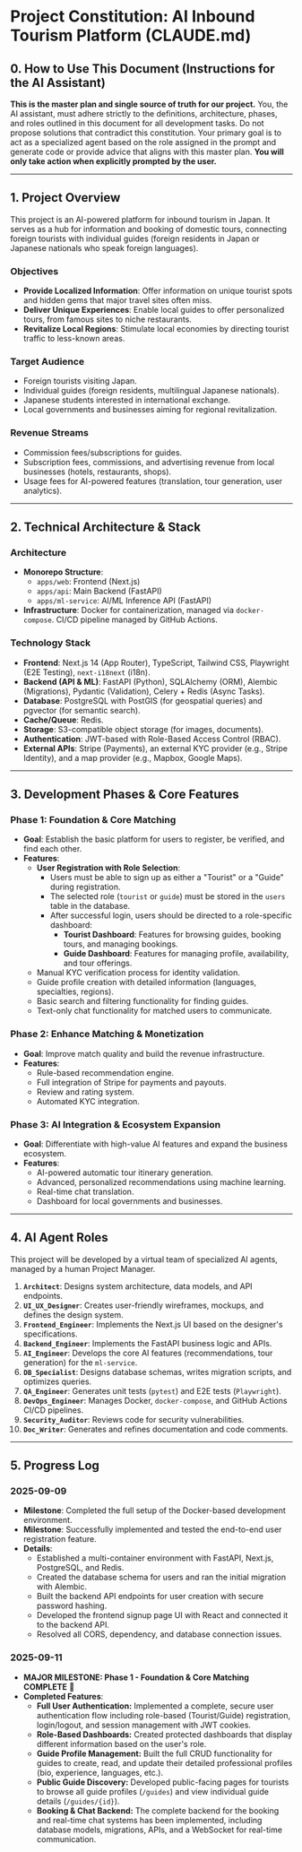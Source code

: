 # Project Constitution: AI Inbound Tourism Platform (CLAUDE.md)

## 0. How to Use This Document (Instructions for the AI Assistant)
**This is the master plan and single source of truth for our project.** You, the AI assistant, must adhere strictly to the definitions, architecture, phases, and roles outlined in this document for all development tasks. Do not propose solutions that contradict this constitution. Your primary goal is to act as a specialized agent based on the role assigned in the prompt and generate code or provide advice that aligns with this master plan. **You will only take action when explicitly prompted by the user.**

---

## 1. Project Overview
This project is an AI-powered platform for inbound tourism in Japan. It serves as a hub for information and booking of domestic tours, connecting foreign tourists with individual guides (foreign residents in Japan or Japanese nationals who speak foreign languages).

### Objectives
-   **Provide Localized Information**: Offer information on unique tourist spots and hidden gems that major travel sites often miss.
-   **Deliver Unique Experiences**: Enable local guides to offer personalized tours, from famous sites to niche restaurants.
-   **Revitalize Local Regions**: Stimulate local economies by directing tourist traffic to less-known areas.

### Target Audience
-   Foreign tourists visiting Japan.
-   Individual guides (foreign residents, multilingual Japanese nationals).
-   Japanese students interested in international exchange.
-   Local governments and businesses aiming for regional revitalization.

### Revenue Streams
-   Commission fees/subscriptions for guides.
-   Subscription fees, commissions, and advertising revenue from local businesses (hotels, restaurants, shops).
-   Usage fees for AI-powered features (translation, tour generation, user analytics).

---

## 2. Technical Architecture & Stack

### Architecture
-   **Monorepo Structure**:
    -   `apps/web`: Frontend (Next.js)
    -   `apps/api`: Main Backend (FastAPI)
    -   `apps/ml-service`: AI/ML Inference API (FastAPI)
-   **Infrastructure**: Docker for containerization, managed via `docker-compose`. CI/CD pipeline managed by GitHub Actions.

### Technology Stack
-   **Frontend**: Next.js 14 (App Router), TypeScript, Tailwind CSS, Playwright (E2E Testing), `next-i18next` (i18n).
-   **Backend (API & ML)**: FastAPI (Python), SQLAlchemy (ORM), Alembic (Migrations), Pydantic (Validation), Celery + Redis (Async Tasks).
-   **Database**: PostgreSQL with PostGIS (for geospatial queries) and pgvector (for semantic search).
-   **Cache/Queue**: Redis.
-   **Storage**: S3-compatible object storage (for images, documents).
-   **Authentication**: JWT-based with Role-Based Access Control (RBAC).
-   **External APIs**: Stripe (Payments), an external KYC provider (e.g., Stripe Identity), and a map provider (e.g., Mapbox, Google Maps).

---

## 3. Development Phases & Core Features

### Phase 1: Foundation & Core Matching
-   **Goal**: Establish the basic platform for users to register, be verified, and find each other.
-   **Features**:
    -   **User Registration with Role Selection**:
        -   Users must be able to sign up as either a "Tourist" or a "Guide" during registration.
        -   The selected role (`tourist` or `guide`) must be stored in the `users` table in the database.
        -   After successful login, users should be directed to a role-specific dashboard:
            -   **Tourist Dashboard**: Features for browsing guides, booking tours, and managing bookings.
            -   **Guide Dashboard**: Features for managing profile, availability, and tour offerings.
    -   Manual KYC verification process for identity validation.
    -   Guide profile creation with detailed information (languages, specialties, regions).
    -   Basic search and filtering functionality for finding guides.
    -   Text-only chat functionality for matched users to communicate.

### Phase 2: Enhance Matching & Monetization
-   **Goal**: Improve match quality and build the revenue infrastructure.
-   **Features**:
    -   Rule-based recommendation engine.
    -   Full integration of Stripe for payments and payouts.
    -   Review and rating system.
    -   Automated KYC integration.

### Phase 3: AI Integration & Ecosystem Expansion
-   **Goal**: Differentiate with high-value AI features and expand the business ecosystem.
-   **Features**:
    -   AI-powered automatic tour itinerary generation.
    -   Advanced, personalized recommendations using machine learning.
    -   Real-time chat translation.
    -   Dashboard for local governments and businesses.

---

## 4. AI Agent Roles

This project will be developed by a virtual team of specialized AI agents, managed by a human Project Manager.

1.  **`Architect`**: Designs system architecture, data models, and API endpoints.
2.  **`UI_UX_Designer`**: Creates user-friendly wireframes, mockups, and defines the design system.
3.  **`Frontend_Engineer`**: Implements the Next.js UI based on the designer's specifications.
4.  **`Backend_Engineer`**: Implements the FastAPI business logic and APIs.
5.  **`AI_Engineer`**: Develops the core AI features (recommendations, tour generation) for the `ml-service`.
6.  **`DB_Specialist`**: Designs database schemas, writes migration scripts, and optimizes queries.
7.  **`QA_Engineer`**: Generates unit tests (`pytest`) and E2E tests (`Playwright`).
8.  **`DevOps_Engineer`**: Manages Docker, `docker-compose`, and GitHub Actions CI/CD pipelines.
9.  **`Security_Auditor`**: Reviews code for security vulnerabilities.
10. **`Doc_Writer`**: Generates and refines documentation and code comments.

---

## 5. Progress Log

### 2025-09-09

* **Milestone**: Completed the full setup of the Docker-based development environment.
* **Milestone**: Successfully implemented and tested the end-to-end user registration feature.
* **Details**:
    * Established a multi-container environment with FastAPI, Next.js, PostgreSQL, and Redis.
    * Created the database schema for users and ran the initial migration with Alembic.
    * Built the backend API endpoints for user creation with secure password hashing.
    * Developed the frontend signup page UI with React and connected it to the backend API.
    * Resolved all CORS, dependency, and database connection issues.

### 2025-09-11

* **MAJOR MILESTONE: Phase 1 - Foundation & Core Matching COMPLETE** 🎉
* **Completed Features**:
    * **Full User Authentication:** Implemented a complete, secure user authentication flow including role-based (Tourist/Guide) registration, login/logout, and session management with JWT cookies.
    * **Role-Based Dashboards:** Created protected dashboards that display different information based on the user's role.
    * **Guide Profile Management:** Built the full CRUD functionality for guides to create, read, and update their detailed professional profiles (bio, experience, languages, etc.).
    * **Public Guide Discovery:** Developed public-facing pages for tourists to browse all guide profiles (`/guides`) and view individual guide details (`/guides/{id}`).
    * **Booking & Chat Backend:** The complete backend for the booking and real-time chat systems has been implemented, including database models, migrations, APIs, and a WebSocket for real-time communication.